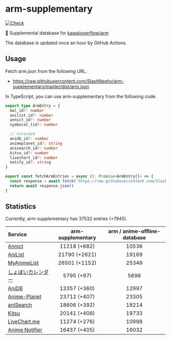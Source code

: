 # arm-supplementary

[![Check](https://github.com/SlashNephy/arm-supplementary/actions/workflows/check-node.yml/badge.svg)](https://github.com/SlashNephy/arm-supplementary/actions/workflows/check-node.yml)

💊 Supplemental database for [kawaiioverflow/arm](https://github.com/kawaiioverflow/arm)

The database is updated once an hour by GitHub Actions.

## Usage

Fetch arm.json from the following URL.

- https://raw.githubusercontent.com/SlashNephy/arm-supplementary/master/dist/arm.json

In TypeScript, you can use arm-supplementary from the following code.

```TypeScript
export type ArmEntry = {
  mal_id?: number
  anilist_id?: number
  annict_id?: number
  syobocal_tid?: number

  // extended
  anidb_id?: number
  animeplanet_id?: string
  anisearch_id?: number
  kitsu_id?: number
  livechart_id?: number
  notify_id?: string
}

export const fetchArmEntries = async (): Promise<ArmEntry[]> => {
  const response = await fetch('https://raw.githubusercontent.com/SlashNephy/arm-supplementary/master/dist/arm.json')
  return await response.json()
}
```

## Statistics

Currently, arm-supplementary has 37532 entries (+7945).

| Service                                     | arm-supplementary | arm / anime-offline-database |
| :------------------------------------------ | :---------------: | :--------------------------: |
| [Annict](https://annict.com)                |   11218 (+682)    |            10536             |
| [AniList](https://anilist.co)               |   21790 (+2621)   |            19169             |
| [MyAnimeList](https://myanimelist.net)      |   26501 (+1152)   |            25349             |
| [しょぼいカレンダー](https://cal.syoboi.jp) |    5795 (+97)     |             5698             |
| [AniDB](https://anidb.net)                  |   13357 (+360)    |            12997             |
| [Anime-Planet](https://anime-planet.com)    |   23712 (+407)    |            23305             |
| [aniSearch](https://anisearch.com)          |   18606 (+392)    |            18214             |
| [Kitsu](https://kitsu.io)                   |   20141 (+408)    |            19733             |
| [LiveChart.me](https://livechart.me)        |   11274 (+276)    |            10998             |
| [Anime Notifier](https://notify.moe)        |   16437 (+405)    |            16032             |
